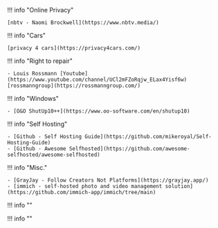 !!! info "Online Privacy"

    [nbtv - Naomi Brockwell](https://www.nbtv.media/)

!!! info "Cars"
    
    [privacy 4 cars](https://privacy4cars.com/)


!!! info "Right to repair"

    - Louis Rossmann [Youtube](https://www.youtube.com/channel/UCl2mFZoRqjw_ELax4Yisf6w) [rossmanngroup](https://rossmanngroup.com/)
        

!!! info "Windows"

    - [O&O ShutUp10++](https://www.oo-software.com/en/shutup10)


!!! info "Self Hosting"

    - [Github - Self Hosting Guide](https://github.com/mikeroyal/Self-Hosting-Guide)
    - [Github - Awesome Selfhosted](https://github.com/awesome-selfhosted/awesome-selfhosted)


!!! info "Misc."

    - [GrayJay - Follow Creators Not Platforms](https://grayjay.app/)
    - [immich - self-hosted photo and video management solution](https://github.com/immich-app/immich/tree/main)


!!! info ""



!!! info ""


